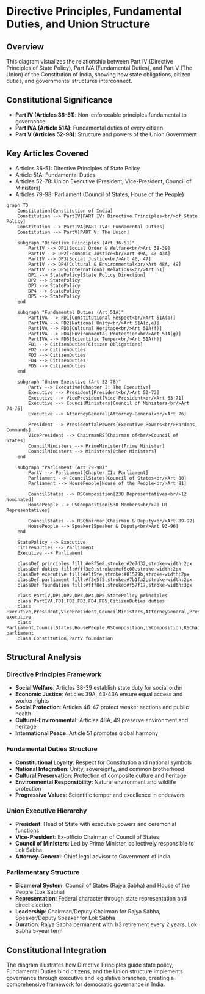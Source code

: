 # Directive Principles, Fundamental Duties, and Union Structure

## Overview
This diagram visualizes the relationship between Part IV (Directive Principles of State Policy), Part IVA (Fundamental Duties), and Part V (The Union) of the Constitution of India, showing how state obligations, citizen duties, and governmental structures interconnect.

## Constitutional Significance
- **Part IV (Articles 36-51)**: Non-enforceable principles fundamental to governance
- **Part IVA (Article 51A)**: Fundamental duties of every citizen
- **Part V (Articles 52-98)**: Structure and powers of the Union Government

## Key Articles Covered
- Articles 36-51: Directive Principles of State Policy
- Article 51A: Fundamental Duties
- Articles 52-78: Union Executive (President, Vice-President, Council of Ministers)
- Articles 79-98: Parliament (Council of States, House of the People)

```mermaid
graph TD
    Constitution[Constitution of India]
    Constitution --> PartIV[PART IV: Directive Principles<br/>of State Policy]
    Constitution --> PartIVA[PART IVA: Fundamental Duties]
    Constitution --> PartV[PART V: The Union]
    
    subgraph "Directive Principles (Art 36-51)"
        PartIV --> DP1[Social Order & Welfare<br/>Art 38-39]
        PartIV --> DP2[Economic Justice<br/>Art 39A, 43-43A]
        PartIV --> DP3[Social Justice<br/>Art 46, 47]
        PartIV --> DP4[Cultural & Environmental<br/>Art 48A, 49]
        PartIV --> DP5[International Relations<br/>Art 51]
        DP1 --> StatePolicy[State Policy Direction]
        DP2 --> StatePolicy
        DP3 --> StatePolicy
        DP4 --> StatePolicy
        DP5 --> StatePolicy
    end
    
    subgraph "Fundamental Duties (Art 51A)"
        PartIVA --> FD1[Constitutional Respect<br/>Art 51A(a)]
        PartIVA --> FD2[National Unity<br/>Art 51A(c,e)]
        PartIVA --> FD3[Cultural Heritage<br/>Art 51A(f)]
        PartIVA --> FD4[Environmental Protection<br/>Art 51A(g)]
        PartIVA --> FD5[Scientific Temper<br/>Art 51A(h)]
        FD1 --> CitizenDuties[Citizen Obligations]
        FD2 --> CitizenDuties
        FD3 --> CitizenDuties
        FD4 --> CitizenDuties
        FD5 --> CitizenDuties
    end
    
    subgraph "Union Executive (Art 52-78)"
        PartV --> Executive[Chapter I: The Executive]
        Executive --> President[President<br/>Art 52-73]
        Executive --> VicePresident[Vice-President<br/>Art 63-71]
        Executive --> CouncilMinisters[Council of Ministers<br/>Art 74-75]
        Executive --> AttorneyGeneral[Attorney-General<br/>Art 76]
        
        President --> PresidentialPowers[Executive Powers<br/>Pardons, Commands]
        VicePresident --> ChairmanRS[Chairman of<br/>Council of States]
        CouncilMinisters --> PrimeMinister[Prime Minister]
        CouncilMinisters --> Ministers[Other Ministers]
    end
    
    subgraph "Parliament (Art 79-98)"
        PartV --> Parliament[Chapter II: Parliament]
        Parliament --> CouncilStates[Council of States<br/>Art 80]
        Parliament --> HousePeople[House of the People<br/>Art 81]
        
        CouncilStates --> RSComposition[238 Representatives<br/>12 Nominated]
        HousePeople --> LSComposition[530 Members<br/>20 UT Representatives]
        
        CouncilStates --> RSChairman[Chairman & Deputy<br/>Art 89-92]
        HousePeople --> Speaker[Speaker & Deputy<br/>Art 93-96]
    end
    
    StatePolicy --> Executive
    CitizenDuties --> Parliament
    Executive --> Parliament
    
    classDef principles fill:#e8f5e8,stroke:#2e7d32,stroke-width:2px
    classDef duties fill:#fff3e0,stroke:#ef6c00,stroke-width:2px
    classDef executive fill:#e1f5fe,stroke:#01579b,stroke-width:2px
    classDef parliament fill:#f3e5f5,stroke:#7b1fa2,stroke-width:2px
    classDef foundation fill:#fff8e1,stroke:#f57f17,stroke-width:3px
    
    class PartIV,DP1,DP2,DP3,DP4,DP5,StatePolicy principles
    class PartIVA,FD1,FD2,FD3,FD4,FD5,CitizenDuties duties
    class Executive,President,VicePresident,CouncilMinisters,AttorneyGeneral,PresidentialPowers,ChairmanRS,PrimeMinister,Ministers executive
    class Parliament,CouncilStates,HousePeople,RSComposition,LSComposition,RSChairman,Speaker parliament
    class Constitution,PartV foundation
```

## Structural Analysis

### Directive Principles Framework
- **Social Welfare**: Articles 38-39 establish state duty for social order
- **Economic Justice**: Articles 39A, 43-43A ensure equal access and worker rights
- **Social Protection**: Articles 46-47 protect weaker sections and public health
- **Cultural-Environmental**: Articles 48A, 49 preserve environment and heritage
- **International Peace**: Article 51 promotes global harmony

### Fundamental Duties Structure
- **Constitutional Loyalty**: Respect for Constitution and national symbols
- **National Integration**: Unity, sovereignty, and common brotherhood
- **Cultural Preservation**: Protection of composite culture and heritage
- **Environmental Responsibility**: Natural environment and wildlife protection
- **Progressive Values**: Scientific temper and excellence in endeavors

### Union Executive Hierarchy
- **President**: Head of State with executive powers and ceremonial functions
- **Vice-President**: Ex-officio Chairman of Council of States
- **Council of Ministers**: Led by Prime Minister, collectively responsible to Lok Sabha
- **Attorney-General**: Chief legal advisor to Government of India

### Parliamentary Structure
- **Bicameral System**: Council of States (Rajya Sabha) and House of the People (Lok Sabha)
- **Representation**: Federal character through state representation and direct election
- **Leadership**: Chairman/Deputy Chairman for Rajya Sabha, Speaker/Deputy Speaker for Lok Sabha
- **Duration**: Rajya Sabha permanent with 1/3 retirement every 2 years, Lok Sabha 5-year term

## Constitutional Integration
The diagram illustrates how Directive Principles guide state policy, Fundamental Duties bind citizens, and the Union structure implements governance through executive and legislative branches, creating a comprehensive framework for democratic governance in India.